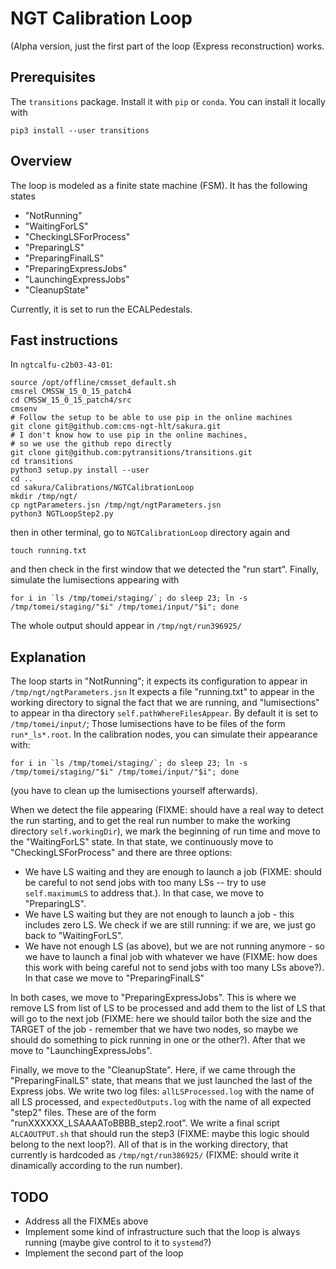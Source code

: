 # NGT Calibration Loop

(Alpha version, just the first part of the loop (Express reconstruction) works.

## Prerequisites

The `transitions` package. Install it with `pip` or `conda`. You can install it locally with
```
pip3 install --user transitions
```

## Overview

The loop is modeled as a finite state machine (FSM). It has the following states
- "NotRunning"
- "WaitingForLS"
- "CheckingLSForProcess"
- "PreparingLS"
- "PreparingFinalLS"
- "PreparingExpressJobs"
- "LaunchingExpressJobs"
- "CleanupState"

Currently, it is set to run the ECALPedestals.

## Fast instructions

In `ngtcalfu-c2b03-43-01`:
```
source /opt/offline/cmsset_default.sh
cmsrel CMSSW_15_0_15_patch4
cd CMSSW_15_0_15_patch4/src
cmsenv
# Follow the setup to be able to use pip in the online machines
git clone git@github.com:cms-ngt-hlt/sakura.git
# I don't know how to use pip in the online machines,
# so we use the github repo directly
git clone git@github.com:pytransitions/transitions.git
cd transitions
python3 setup.py install --user
cd ..
cd sakura/Calibrations/NGTCalibrationLoop
mkdir /tmp/ngt/
cp ngtParameters.jsn /tmp/ngt/ngtParameters.jsn 
python3 NGTLoopStep2.py  
```

then in other terminal, go to `NGTCalibrationLoop` directory again and
```
touch running.txt
```

and then check in the first window that we detected the "run start". Finally, simulate the lumisections appearing with
```
for i in `ls /tmp/tomei/staging/`; do sleep 23; ln -s /tmp/tomei/staging/"$i" /tmp/tomei/input/"$i"; done
```

The whole output should appear in `/tmp/ngt/run396925/`
    
## Explanation

The loop starts in "NotRunning"; it expects its configuration to appear in `/tmp/ngt/ngtParameters.jsn` It expects a file "running.txt" to appear in the working directory to signal the fact that we are running, and "lumisections" to appear in tha directory `self.pathWhereFilesAppear`. By default it is set to `/tmp/tomei/input/`; Those lumisections have to be files of the form `run*_ls*.root`. In the calibration nodes, you can simulate their appearance with:
```
for i in `ls /tmp/tomei/staging/`; do sleep 23; ln -s /tmp/tomei/staging/"$i" /tmp/tomei/input/"$i"; done
```
(you have to clean up the lumisections yourself afterwards).

When we detect the file appearing (FIXME: should have a real way to detect the run starting, and to get the real run number to make the working directory `self.workingDir`), we mark the beginning of run time and move to the "WaitingForLS" state. In that state, we continuously move to "CheckingLSForProcess" and there are three options:
- We have LS waiting and they are enough to launch a job (FIXME: should be careful to not send jobs with too many LSs -- try to use `self.maximumLS` to address that.). In that case, we move to "PreparingLS".
- We have LS waiting but they are not enough to launch a job - this includes zero LS. We check if we are still running: if we are, we just go back to "WaitingForLS".
- We have not enough LS (as above), but we are not running anymore - so we have to launch a final job with whatever we have (FIXME: how does this work with being careful not to send jobs with too many LSs above?). In that case we move to "PreparingFinalLS"

In both cases, we move to "PreparingExpressJobs". This is where we remove LS from list of LS to be processed and add them to the list of LS that will go to the next job (FIXME: here we should tailor both the size and the TARGET of the job - remember that we have two nodes, so maybe we should do something to pick running in one or the other?). After that we move to "LaunchingExpressJobs".

Finally, we move to the "CleanupState". Here, if we came through the "PreparingFinalLS" state, that means that we just launched the last of the Express jobs. We write two log files: `allLSProcessed.log` with the name of all LS processed, and `expectedOutputs.log` with the name of all expected "step2" files. These are of the form "runXXXXXX_LSAAAAToBBBB_step2.root". We write a final script `ALCAOUTPUT.sh` that should run the step3 (FIXME: maybe this logic should belong to the next loop?). All of that is in the working directory, that currently is hardcoded as `/tmp/ngt/run386925/` (FIXME: should write it dinamically according to the run number).
        
## TODO
 - Address all the FIXMEs above
 - Implement some kind of infrastructure such that the loop is always running (maybe give control to it to `systemd`?)
 - Implement the second part of the loop
